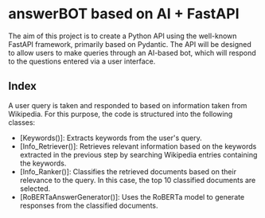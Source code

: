 # answerBOT based on AI + FastAPI 
The aim of this project is to create a Python API using the well-known FastAPI framework, primarily based on Pydantic. The API will be designed to allow users to make queries through an AI-based bot, which will respond to the questions entered via a user interface.


## Index
A user query is taken and responded to based on information taken from Wikipedia. For this purpose, the code is structured into the following classes:

- [Keywords()]: Extracts keywords from the user's query.
- [Info_Retriever()]: Retrieves relevant information based on the keywords extracted in the previous step by searching Wikipedia entries containing the keywords.
- [Info_Ranker()]: Classifies the retrieved documents based on their relevance to the query. In this case, the top 10 classified documents are selected.
- [RoBERTaAnswerGenerator()]: Uses the RoBERTa model to generate responses from the classified documents.


<!-- ## Instalación

Proporciona instrucciones sobre cómo instalar o configurar tu proyecto. Incluye requisitos previos si es necesario.

## Uso

Explica cómo utilizar tu proyecto. Proporciona ejemplos de código o capturas de pantalla si es necesario.
 -->


